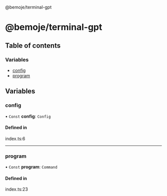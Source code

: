 @bemoje/terminal-gpt

# @bemoje/terminal-gpt

## Table of contents

### Variables

- [config](/docs/md/index.md#config)
- [program](/docs/md/index.md#program)

## Variables

### config

• `Const` **config**: `Config`

#### Defined in

index.ts:6

___

### program

• `Const` **program**: `Command`

#### Defined in

index.ts:23
